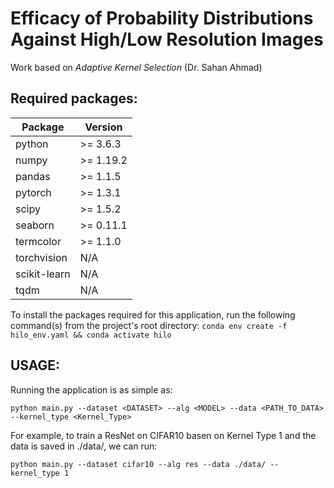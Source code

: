 # Efficacy of Probability Distributions Against High/Low Resolution Images
Work based on *Adaptive Kernel Selection* (Dr. Sahan Ahmad)

## Required packages:
| Package       | Version   |
|---------------|-----------|
| python        | >= 3.6.3  |
| numpy         | >= 1.19.2 |
| pandas        | >= 1.1.5  |
| pytorch       | >= 1.3.1  |
| scipy         | >= 1.5.2  |
| seaborn       | >= 0.11.1 |
| termcolor     | >= 1.1.0  |
| torchvision   | N/A       |
| scikit-learn  | N/A       |
| tqdm          | N/A       |

To install the packages required for this application, run the following command(s) from the project's root directory: `conda env create -f hilo_env.yaml && conda activate hilo`

## USAGE: 
Running the application is as simple as:

`python main.py --dataset <DATASET> --alg <MODEL> --data <PATH_TO_DATA> --kernel_type <Kernel_Type>`

For example, to train a ResNet on CIFAR10 basen on Kernel Type 1 and the data is saved in ./data/, we can run:

`python main.py --dataset cifar10 --alg res --data ./data/ --kernel_type 1`

